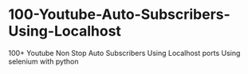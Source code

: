 # 100-Youtube-Auto-Subscribers-Using-Localhost
100+ Youtube Non Stop Auto Subscribers Using Localhost ports Using selenium with python
